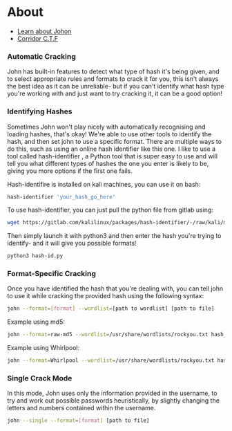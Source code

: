 # About

- [Learn about Johon](https://tryhackme.com/room/johntheripper0)
- [Corridor C.T.F](https://tryhackme.com/room/corridor)

### Automatic Cracking

John has built-in features to detect what type of hash it's being given, and to select appropriate rules and formats to crack it for you, this isn't always the best idea as it can be unreliable- but if you can't identify what hash type you're working with and just want to try cracking it, it can be a good option! 

### Identifying Hashes

Sometimes John won't play nicely with automatically recognising and loading hashes, that's okay! We're able to use other tools to identify the hash, and then set john to use a specific format. There are multiple ways to do this, such as using an online hash identifier like this one. I like to use a tool called hash-identifier , a Python tool that is super easy to use and will tell you what different types of hashes the one you enter is likely to be, giving you more options if the first one fails.

Hash-identifire is installed on kali machines, you can use it on bash:
```bash
hash-identifier 'your_hash_go_here'
```
To use hash-identifier, you can just pull the python file from gitlab using: 
```bash
wget https://gitlab.com/kalilinux/packages/hash-identifier/-/raw/kali/master/hash-id.py
```
Then simply launch it with python3 and then enter the hash you're trying to identify- and it will give you possible formats! 
```bash
python3 hash-id.py
```

### Format-Specific Cracking
Once you have identified the hash that you're dealing with, you can tell john to use it while cracking the provided hash using the following syntax:
```bash
john --format=[format] --wordlist=[path to wordlist] [path to file]
```
Example using md5:
```bash
john --format=raw-md5 --wordlist=/usr/share/wordlists/rockyou.txt hash_to_crack.txt 
```
Example using Whirlpool:
```bash
john --format=Whirlpool --wordlist=/usr/share/wordlists/rockyou.txt hash4.txt
```
### Single Crack Mode
In this mode, John uses only the information provided in the username, to try and work out possible passwords heuristically, by slightly changing the letters and numbers contained within the username. 
```bash
john --single --format=[format] [path to file]
```
